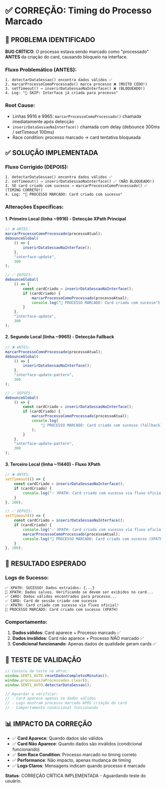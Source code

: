 # ✅ CORREÇÃO: Timing do Processo Marcado

## 🔴 PROBLEMA IDENTIFICADO

**BUG CRÍTICO**: O processo estava sendo marcado como "processado" **ANTES** da criação do card, causando bloqueio na interface.

### Fluxo Problemático (ANTES):

```
1. detectarDataSessao() encontra dados válidos ✅
2. marcarProcessoComoProcessado() marca processo ❌ (MUITO CEDO!)
3. setTimeout() → inserirDataSessaoNaInterface() ❌ (BLOQUEADO!)
4. Log: "🔐 SKIP: Interface já criada para processo"
```

### Root Cause:

-   Linhas 9916 e 9965: `marcarProcessoComoProcessado()` chamada imediatamente após detecção
-   `inserirDataSessaoNaInterface()` chamada com delay (debounce 300ms / setTimeout 100ms)
-   Race condition: processo marcado → card tentativa bloqueada

## ✅ SOLUÇÃO IMPLEMENTADA

### Fluxo Corrigido (DEPOIS):

```
1. detectarDataSessao() encontra dados válidos ✅
2. setTimeout() → inserirDataSessaoNaInterface() ✅ (NÃO BLOQUEADO!)
3. SE card criado com sucesso → marcarProcessoComoProcessado() ✅ (TIMING CORRETO!)
4. Log: "🔐 PROCESSO MARCADO: Card criado com sucesso"
```

### Alterações Específicas:

#### 1. **Primeiro Local (linha ~9916)** - Detecção XPath Principal

```javascript
// ❌ ANTES:
marcarProcessoComoProcessado(processoAtual);
debounceGlobal(
    () => {
        inserirDataSessaoNaInterface();
    },
    "interface-update",
    300
);

// ✅ DEPOIS:
debounceGlobal(
    () => {
        const cardCriado = inserirDataSessaoNaInterface();
        if (cardCriado) {
            marcarProcessoComoProcessado(processoAtual);
            console.log("🔐 PROCESSO MARCADO: Card criado com sucesso");
        }
    },
    "interface-update",
    300
);
```

#### 2. **Segundo Local (linha ~9965)** - Detecção Fallback

```javascript
// ❌ ANTES:
marcarProcessoComoProcessado(processoAtual);
debounceGlobal(
    () => {
        inserirDataSessaoNaInterface();
    },
    "interface-update-pattern",
    300
);

// ✅ DEPOIS:
debounceGlobal(
    () => {
        const cardCriado = inserirDataSessaoNaInterface();
        if (cardCriado) {
            marcarProcessoComoProcessado(processoAtual);
            console.log(
                "🔐 PROCESSO MARCADO: Card criado com sucesso (fallback)"
            );
        }
    },
    "interface-update-pattern",
    300
);
```

#### 3. **Terceiro Local (linha ~11440)** - Fluxo XPath

```javascript
// ❌ ANTES:
setTimeout(() => {
    const cardCriado = inserirDataSessaoNaInterface();
    if (cardCriado) {
        console.log("✅ XPATH: Card criado com sucesso via fluxo oficial!");
    }
}, 100);

// ✅ DEPOIS:
setTimeout(() => {
    const cardCriado = inserirDataSessaoNaInterface();
    if (cardCriado) {
        console.log("✅ XPATH: Card criado com sucesso via fluxo oficial!");
        marcarProcessoComoProcessado(processoAtual);
        console.log("🔐 PROCESSO MARCADO: Card criado com sucesso (XPATH)");
    }
}, 100);
```

## 🎯 RESULTADO ESPERADO

### Logs de Sucesso:

```
✅ XPATH: SUCESSO! Dados extraídos: {...}
🎯 XPATH: Dados salvos. Verificando se devem ser exibidos no card...
✅ CARD: Dados válidos encontrados para processo...
✅ CARD: Card de sessão criado com sucesso
✅ XPATH: Card criado com sucesso via fluxo oficial!
🔐 PROCESSO MARCADO: Card criado com sucesso (XPATH)
```

### Comportamento:

1. **Dados válidos**: Card aparece + Processo marcado ✅
2. **Dados inválidos**: Card não aparece + Processo NÃO marcado ✅
3. **Condicional funcionando**: Apenas dados de qualidade geram cards ✅

## 🧪 TESTE DE VALIDAÇÃO

```javascript
// Console de teste no eProc:
window.SENT1_AUTO.resetDadosCompletosMinutas();
window.processosJaProcessados.clear();
window.SENT1_AUTO.detectarDataSessao();

// Aguardar e verificar:
// - Card aparece apenas se dados válidos
// - Logs mostram processo marcado APÓS criação do card
// - Comportamento condicional funcionando
```

## 📊 IMPACTO DA CORREÇÃO

-   ✅ **Card Aparece**: Quando dados são válidos
-   ✅ **Card Não Aparece**: Quando dados são inválidos (condicional funcionando)
-   ✅ **Sem Race Condition**: Processo marcado no timing correto
-   ✅ **Performance**: Não impacto, apenas mudança de timing
-   ✅ **Logs Claros**: Mensagens indicam quando processo é marcado

**Status**: CORREÇÃO CRÍTICA IMPLEMENTADA - Aguardando teste do usuário.
